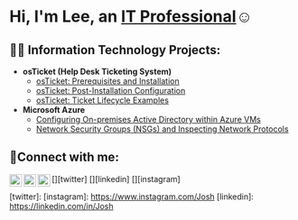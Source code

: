<h1>Hi, I'm Lee, an <a href="https://www.linkedin.com/in/lee-jones-966a9012/">IT Professional</a>☺</h1>

<h2>👨‍💻 Information Technology Projects:</h2>

- <b>osTicket (Help Desk Ticketing System)</b>
  - [osTicket: Prerequisites and Installation](https://github.com/leejones06/osticket-prereqs)
  - [osTicket: Post-Installation Configuration](https://github.com/leejones06/post-install-config)
  - [osTicket: Ticket Lifecycle Examples](https://github.com/leejones06/ticket-lifecycle)
- <b>Microsoft Azure</b>
  - [Configuring On-premises Active Directory within Azure VMs](https://github.com/leejones06/configure-ad)
  - [Network Security Groups (NSGs) and Inspecting Network Protocols](https://github.com/leejones06/azure-network-protocols)

<h2>🤳Connect with me:</h2>

[<img align="left" alt="Josh | Twitter" width="22px" src="https://cdn.jsdelivr.net/npm/simple-icons@v3/icons/twitter.svg" />][twitter]
[<img align="left" alt="Josh | LinkedIn" width="22px" src="https://cdn.jsdelivr.net/npm/simple-icons@v3/icons/linkedin.svg" />][linkedin]
[<img align="left" alt="Josh | Instagram" width="22px" src="https://cdn.jsdelivr.net/npm/simple-icons@v3/icons/instagram.svg" />][instagram]

[twitter]: 
[instagram]: https://www.instagram.com/Josh
[linkedin]: https://linkedin.com/in/Josh
